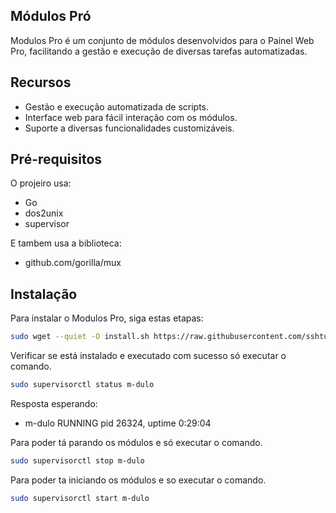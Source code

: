 ## Módulos Pró

Modulos Pro é um conjunto de módulos desenvolvidos para o Painel Web Pro, facilitando a gestão e execução de diversas tarefas automatizadas.

## Recursos

- Gestão e execução automatizada de scripts.
- Interface web para fácil interação com os módulos.
- Suporte a diversas funcionalidades customizáveis.

## Pré-requisitos

O projeiro usa:

 - Go
 - dos2unix
 - supervisor

E tambem usa a biblioteca:

 - github.com/gorilla/mux

## Instalação

Para instalar o Modulos Pro, siga estas etapas:

```bash
sudo wget --quiet -O install.sh https://raw.githubusercontent.com/sshturbo/m-dulo-Go/main/install.sh && sudo chmod +x install.sh && sudo ./install.sh
```

Verificar se está instalado e executado com sucesso só executar o comando.

```bash
sudo supervisorctl status m-dulo
```

Resposta esperando: 

 - m-dulo  RUNNING   pid 26324, uptime 0:29:04


Para poder tá parando os módulos e só executar o comando.

```bash
sudo supervisorctl stop m-dulo
```

Para poder ta iniciando os módulos e so executar o comando.

```bash
sudo supervisorctl start m-dulo
```
